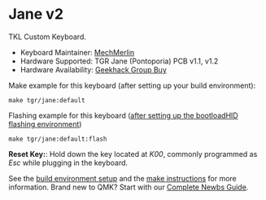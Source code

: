 # Jane v2

TKL Custom Keyboard. 

* Keyboard Maintainer: [MechMerlin](https://github.com/mechmerlin)
* Hardware Supported: TGR Jane (Pontoporia) PCB v1.1, v1.2
* Hardware Availability: [Geekhack Group Buy](https://geekhack.org/index.php?topic=97552.1200)

Make example for this keyboard (after setting up your build environment):

    make tgr/jane:default

Flashing example for this keyboard ([after setting up the bootloadHID flashing environment](https://docs.qmk.fm/#/flashing_bootloadhid))

    make tgr/jane:default:flash

**Reset Key:**: Hold down the key located at *K00*, commonly programmed as *Esc* while plugging in the keyboard.

See the [build environment setup](https://docs.qmk.fm/#/getting_started_build_tools) and the [make instructions](https://docs.qmk.fm/#/getting_started_make_guide) for more information. Brand new to QMK? Start with our [Complete Newbs Guide](https://docs.qmk.fm/#/newbs).
